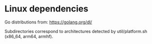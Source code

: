 # Linux dependencies

Go distributions from: https://golang.org/dl/

Subdirectories correspond to architectures detected by util/platform.sh (x86_64, arm64, armhf).
